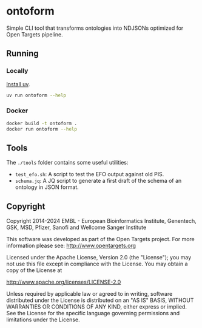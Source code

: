 # ontoform

Simple CLI tool that transforms ontologies into NDJSONs optimized for Open Targets pipeline.

## Running

### Locally

[Install uv](https://docs.astral.sh/uv/getting-started/installation/).

```bash
uv run ontoform --help
```

### Docker

```bash
docker build -t ontoform .
docker run ontoform --help
```

## Tools

The `./tools` folder contains some useful utilities:

* `test_efo.sh`: A script to test the EFO output against old PIS.
* `schema.jq`: A JQ script to generate a first draft of the schema of an ontology in JSON format.

## Copyright
Copyright 2014-2024 EMBL - European Bioinformatics Institute, Genentech, GSK, MSD, Pfizer, Sanofi and Wellcome Sanger Institute

This software was developed as part of the Open Targets project. For more information please
see: http://www.opentargets.org

Licensed under the Apache License, Version 2.0 (the "License"); you may not use this file except in compliance with the
License. You may obtain a copy of the License at

http://www.apache.org/licenses/LICENSE-2.0

Unless required by applicable law or agreed to in writing, software
distributed under the License is distributed on an "AS IS" BASIS,
WITHOUT WARRANTIES OR CONDITIONS OF ANY KIND, either express or implied.
See the License for the specific language governing permissions and
limitations under the License.
